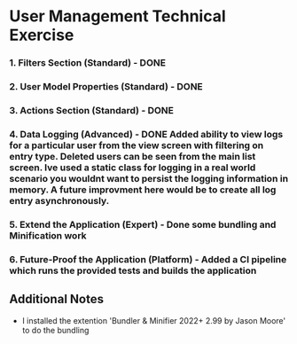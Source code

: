 # User Management Technical Exercise


### 1. Filters Section (Standard) - DONE

### 2. User Model Properties (Standard) - DONE

### 3. Actions Section (Standard) - DONE

### 4. Data Logging (Advanced) - DONE Added ability to view logs for a particular user from the view screen with filtering on entry type. Deleted users can be seen from the main list screen. Ive used a static class for logging in a real world scenario you wouldnt want to persist the logging information in memory. A future improvment here would be to create all log entry asynchronously. 

### 5. Extend the Application (Expert) - Done some bundling and Minification work

### 6. Future-Proof the Application (Platform) - Added a CI pipeline which runs the provided tests and builds the application

## Additional Notes

* I installed the extention 'Bundler & Minifier 2022+ 2.99 by Jason Moore' to do the bundling
